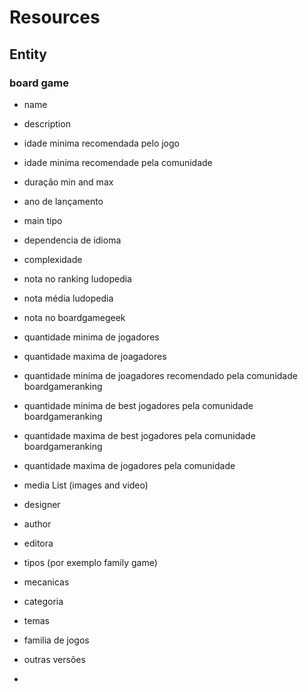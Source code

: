 # Resources

## Entity

### board game
- name
- description
- idade minima recomendada pelo jogo
- idade minima recomendade pela comunidade
- duração min and max
- ano de lançamento
- main tipo
- dependencia de idioma 
- complexidade


- nota no ranking ludopedia
- nota média ludopedia
- nota no boardgamegeek

- quantidade minima de jogadores
- quantidade maxima de joagadores
- quantidade minima de joagadores recomendado pela comunidade boardgameranking
- quantidade minima de best jogadores pela comunidade boardgameranking
- quantidade maxima de best jogadores pela comunidade boardgameranking
- quantidade maxima de jogadores pela comunidade

- media List (images and video)

- designer
- author
- editora
- tipos (por exemplo family game)
- mecanicas
- categoria
- temas
- familia de jogos
- outras versões
- 



